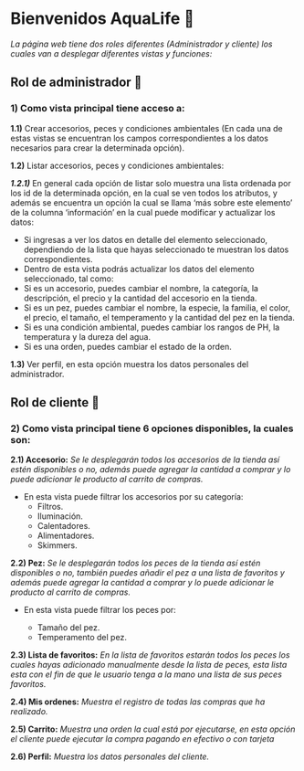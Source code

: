 # Bienvenidos AquaLife :ocean:

 
_La página web tiene dos roles diferentes (Administrador y cliente) los cuales van a desplegar diferentes vistas y funciones:_

 
## Rol de administrador :hammer: 

### 1) Como vista principal tiene acceso a:  

**1.1)** Crear accesorios, peces y condiciones ambientales (En cada una de estas vistas se encuentran los campos correspondientes a los datos necesarios para crear la determinada opción). 

**1.2)** Listar accesorios, peces y condiciones ambientales: 

***1.2.1)*** En general cada opción de listar solo muestra una lista ordenada por los id de la determinada opción, en la cual se ven todos los atributos, y además se encuentra un opción la cual se llama ‘más sobre este elemento’ de la columna ‘información’ en la cual puede modificar y actualizar los datos: 
* Si ingresas a ver los datos en detalle del elemento seleccionado, dependiendo de la lista que hayas seleccionado te muestran los datos correspondientes. 
* Dentro de esta vista podrás actualizar los datos del elemento seleccionado, tal como:
* Si es un accesorio, puedes cambiar el nombre, la categoría, la descripción, el precio y la cantidad del accesorio en la tienda.
* Si es un pez, puedes cambiar el nombre, la especie, la familia, el color, el precio, el tamaño, el temperamento y la cantidad del pez en la tienda.
* Si es una condición ambiental, puedes cambiar los rangos de PH, la temperatura y la dureza del agua.
* Si es una orden, puedes cambiar el estado de la orden. 

**1.3)** Ver perfil, en esta opción muestra los datos personales del administrador.

## Rol de cliente :busts_in_silhouette:

### 2) Como vista principal tiene 6 opciones disponibles, la cuales son: 

**2.1) Accesorio:** _Se le desplegarán todos los accesorios de la tienda así estén disponibles o no, además puede agregar la cantidad a comprar y lo puede adicionar le producto al carrito de compras._

* En esta vista puede filtrar los accesorios por su categoría: 
    - Filtros. 
    - Iluminación. 
    - Calentadores. 
    - Alimentadores. 
    - Skimmers. 

**2.2) Pez:** _Se le desplegarán todos los peces de la tienda así estén disponibles o no, también puedes añadir el pez a una lista de favoritos y además puede agregar la cantidad a comprar y lo puede adicionar le producto al carrito de compras._  

* En esta vista puede filtrar los peces por: 

    - Tamaño del pez. 
    - Temperamento del pez. 

**2.3) Lista de favoritos:** _En la lista de favoritos estarán todos los peces los cuales hayas adicionado manualmente desde la lista de peces, esta lista esta con el fin de que le usuario tenga a la mano una lista de sus peces favoritos._ 

**2.4) Mis ordenes:** _Muestra el registro de todas las compras que ha realizado._

**2.5) Carrito:** _Muestra una orden la cual está por ejecutarse, en esta opción el cliente puede ejecutar la compra pagando en efectivo o con tarjeta_

**2.6) Perfil:** _Muestra los datos personales del cliente._